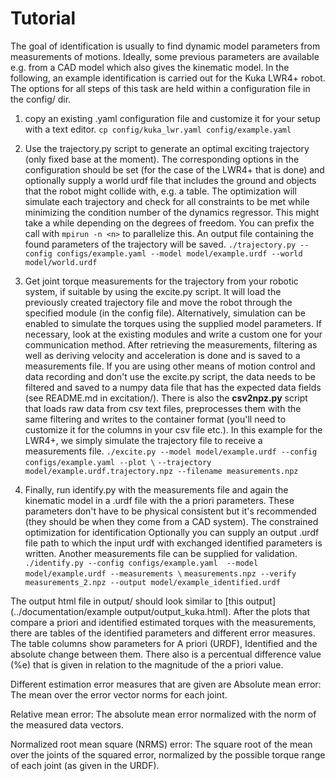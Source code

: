 # Tutorial

The goal of identification is usually to find dynamic model parameters from measurements of motions. Ideally, some previous parameters are available e.g. from a CAD model which also gives the kinematic model. In the following, an example identification is carried out for the Kuka LWR4+ robot. The options for all steps of this task are held within a configuration file in the config/ dir.

1. copy an existing .yaml configuration file and customize it for your setup with a text editor.
`cp config/kuka_lwr.yaml config/example.yaml`

2. Use the trajectory.py script to generate an optimal exciting trajectory (only fixed base at the moment). The corresponding options in the configuration should be set (for the case of the LWR4+ that is done) and optionally supply a world urdf file that includes the ground and objects that the robot might collide with, e.g. a table. The optimization will simulate each trajectory and check for all constraints to be met while minimizing the condition number of the dynamics regressor. This might take a while depending on the degrees of freedom. You can prefix the call with `mpirun -n <n>` to parallelize this. An output file containing the found parameters of the trajectory will be saved.
`./trajectory.py --config configs/example.yaml --model model/example.urdf --world model/world.urdf`

3. Get joint torque measurements for the trajectory from your robotic system, if suitable by using the excite.py script. It will load the previously created trajectory file and move the robot through the specified module (in the config file). Alternatively, simulation can be enabled to simulate the torques using the supplied model parameters. If necessary, look at the existing modules and write a custom one for your communication method. After retrieving the measurements, filtering as well as deriving velocity and acceleration is done and is saved to a measurements file. If you are using other means of motion control and data recording and don't use the excite.py script, the data needs to be filtered and saved to a numpy data file that has the expected data fields (see README.md in excitation/). There is also the **csv2npz.py** script that loads raw data from csv text files, preprocesses them with the same filtering and writes to the container format (you'll need to customize it for the columns in your csv file etc.).
In this example for the LWR4+, we simply simulate the trajectory file to receive a measurements file.
`./excite.py --model model/example.urdf --config configs/example.yaml --plot \`
`--trajectory model/example.urdf.trajectory.npz --filename measurements.npz`

4. Finally, run identify.py with the measurements file and again the
  kinematic model in a .urdf file with the a priori parameters. These parameters don't have to be physical consistent but it's recommended (they should be when they come from a CAD system). The constrained optimization for identification Optionally you can supply an output .urdf file path to which the input urdf with exchanged
identified parameters is written. Another measurements file can be supplied for validation.
`./identify.py --config configs/example.yaml  --model model/example.urdf --measurements \`
`measurements.npz --verify measurements_2.npz --output model/example_identified.urdf`

The output html file in output/ should look similar to [this output](../documentation/example output/output_kuka.html).
After the plots that compare a priori and identified estimated torques with the measurements, there are tables of the identified parameters and different error measures.
The table columns show parameters for A priori (URDF), Identified and the absolute change between them. There also is a percentual difference value (%e) that is given in relation to the magnitude of the a priori value.

Different estimation error measures that are given are
Absolute mean error:
The mean over the error vector norms for each joint.

Relative mean error: 
The absolute mean error normalized with the norm of the measured data vectors.

Normalized root mean square (NRMS) error:
The square root of the mean over the joints of the squared error, normalized by the possible torque range of each joint (as given in the URDF).
